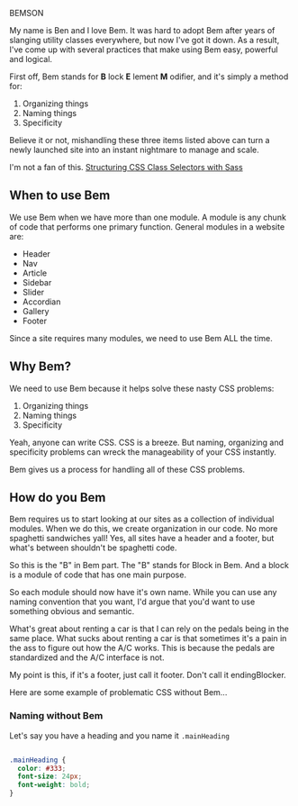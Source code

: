 ---
---
BEMSON


My name is Ben and I love Bem. It was hard to adopt Bem after years of slanging utility classes everywhere, but now I've got it down. As a result, I've come up with several practices that make using Bem easy, powerful and logical.

First off, Bem stands for **B** lock **E** lement **M** odifier, and it's simply a method for:

1. Organizing things
1. Naming things
1. Specificity

Believe it or not, mishandling these three items listed above can turn a newly launched site into an instant nightmare to manage and scale.








I'm not a fan of this.
[Structuring CSS Class Selectors with Sass](http://www.sitepoint.com/structuring-css-class-selectors-with-sass/)

## When to use Bem
We use Bem when we have more than one module. A module is any chunk of code that performs one primary function. General modules in a website are:
- Header
- Nav
- Article
- Sidebar
- Slider
- Accordian
- Gallery
- Footer

Since a site requires many modules, we need to use Bem ALL the time.

## Why Bem?
We need to use Bem because it helps solve these nasty CSS problems:

1. Organizing things
1. Naming things
1. Specificity

Yeah, anyone can write CSS. CSS is a breeze. But naming, organizing and specificity problems can wreck the manageability of your CSS instantly.

Bem gives us a process for handling all of these CSS problems.

## How do you Bem
Bem requires us to start looking at our sites as a collection of individual modules. When we do this, we create organization in our code. No more spaghetti sandwiches yall! Yes, all sites have a header and a footer, but what's between shouldn't be spaghetti code.

So this is the "B" in Bem part. The "B" stands for Block in Bem. And a block is a module of code that has one main purpose.

So each module should now have it's own name. While you can use any naming convention that you want, I'd argue that you'd want to use something obvious and semantic.

What's great about renting a car is that I can rely on the pedals being in the same place. What sucks about renting a car is that sometimes it's a pain in the ass to figure out how the A/C works. This is because the pedals are standardized and the A/C interface is not.

My point is this, if it's a footer, just call it footer. Don't call it endingBlocker.




Here are some example of problematic CSS without Bem...

### Naming without Bem
Let's say you have a heading and you name it `.mainHeading`


```CSS

.mainHeading {
  color: #333;
  font-size: 24px;
  font-weight: bold;
}
```
